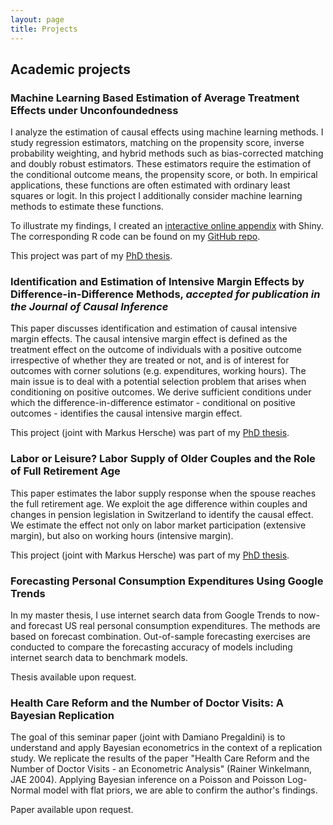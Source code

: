 ```yaml
---
layout: page
title: Projects
---
```


## Academic projects

### Machine Learning Based Estimation of Average Treatment Effects under Unconfoundedness

I analyze the estimation of causal effects using machine learning methods. I study regression estimators, matching on the propensity score, inverse probability weighting, and hybrid methods such as bias-corrected matching and doubly robust estimators. These estimators require the estimation of the conditional outcome means, the propensity score, or both. In empirical applications, these functions are often estimated with ordinary least squares or logit. In this project I additionally consider machine learning methods to estimate these functions. 

To illustrate my findings, I created an [interactive online appendix](https://eliasmoor.shinyapps.io/mlevaluation/) with Shiny. The corresponding R code can be found on my [GitHub repo](https://github.com/emoor/mlevaluation).

This project was part of my [PhD thesis](projects/Doctoral_Thesis_EM.pdf#page=18). 

<!-- 

For more infos, click [here](projects/mlate.md).

-->


### Identification and Estimation of Intensive Margin Effects by Difference-in-Difference Methods, *accepted for publication in the Journal of Causal Inference*

This paper discusses identification and estimation of causal intensive margin effects. The
causal intensive margin effect is defined as the treatment effect on the outcome of individuals
with a positive outcome irrespective of whether they are treated or not, and is of interest for
outcomes with corner solutions (e.g. expenditures, working hours). The main issue is to deal with a potential selection problem that arises when conditioning on positive outcomes. We derive sufficient conditions under which the difference-in-difference estimator - conditional on positive outcomes - identifies the causal intensive margin effect.

This project (joint with Markus Hersche) was part of my [PhD thesis](projects/Doctoral_Thesis_EM.pdf#page=74). 

<!-- 
For more infos, click [here](projects/cime.md).
-->


### Labor or Leisure? Labor Supply of Older Couples and the Role of Full Retirement Age

This paper estimates the labor supply response when the spouse reaches the full retirement age. We exploit the age difference within couples and changes in pension legislation in Switzerland to identify the causal effect. We estimate the effect not only on labor market participation (extensive margin), but also on working hours (intensive margin).

This project (joint with Markus Hersche) was part of my [PhD thesis](projects/Doctoral_Thesis_EM.pdf#page=94). 

<!-- 

For more infos, click [here](projects/lol.md).

-->

### Forecasting Personal Consumption Expenditures Using Google Trends

In my master thesis, I use internet search data from Google Trends to now- and forecast US real personal consumption expenditures. The methods are based on forecast combination. Out-of-sample forecasting exercises are conducted to compare the forecasting accuracy of models including internet search data to benchmark models.

Thesis available upon request.

### Health Care Reform and the Number of Doctor Visits: A Bayesian Replication

The goal of this seminar paper (joint with Damiano Pregaldini) is to understand and apply Bayesian econometrics in the context of a replication study. We replicate the results of the paper "Health Care Reform and the Number of Doctor Visits - an Econometric Analysis" (Rainer Winkelmann, JAE 2004). Applying Bayesian inference on a Poisson and Poisson Log-Normal model with flat priors, we are able to confirm
the author's findings.

Paper available upon request.

<!-- 


## Fun projects


To be included

-->

